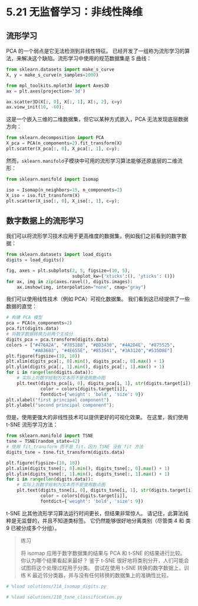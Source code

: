 # 5.21 无监督学习：非线性降维

## 流形学习

PCA 的一个弱点是它无法检测到非线性特征。 已经开发了一组称为流形学习的算法，来解决这个缺陷。流形学习中使用的规范数据集是 S 曲线：

```py
from sklearn.datasets import make_s_curve
X, y = make_s_curve(n_samples=1000)

from mpl_toolkits.mplot3d import Axes3D
ax = plt.axes(projection='3d')

ax.scatter3D(X[:, 0], X[:, 1], X[:, 2], c=y)
ax.view_init(10, -60);
```

这是一个嵌入三维的二维数据集，但它以某种方式嵌入，PCA 无法发现底层数据方向：

```py
from sklearn.decomposition import PCA
X_pca = PCA(n_components=2).fit_transform(X)
plt.scatter(X_pca[:, 0], X_pca[:, 1], c=y);
```

然而，`sklearn.manifold`子模块中可用的流形学习算法能够还原底层的二维流形：

```py
from sklearn.manifold import Isomap

iso = Isomap(n_neighbors=15, n_components=2)
X_iso = iso.fit_transform(X)
plt.scatter(X_iso[:, 0], X_iso[:, 1], c=y);
```

## 数字数据上的流形学习

我们可以将流形学习技术应用于更高维度的数据集，例如我们之前看到的数字数据：

```py
from sklearn.datasets import load_digits
digits = load_digits()

fig, axes = plt.subplots(2, 5, figsize=(10, 5),
                         subplot_kw={'xticks':(), 'yticks': ()})
for ax, img in zip(axes.ravel(), digits.images):
    ax.imshow(img, interpolation="none", cmap="gray")
```

我们可以使用线性技术（例如 PCA）可视化数据集。 我们看到这已经提供了一些数据的直觉：

```py
# 构建 PCA 模型
pca = PCA(n_components=2)
pca.fit(digits.data)
# 将数字数据转换为前两个主成分
digits_pca = pca.transform(digits.data)
colors = ["#476A2A", "#7851B8", "#BD3430", "#4A2D4E", "#875525",
          "#A83683", "#4E655E", "#853541", "#3A3120","#535D8E"]
plt.figure(figsize=(10, 10))
plt.xlim(digits_pca[:, 0].min(), digits_pca[:, 0].max() + 1)
plt.ylim(digits_pca[:, 1].min(), digits_pca[:, 1].max() + 1)
for i in range(len(digits.data)):
    # 实际上将数字绘制为文本而不是使用散点图
    plt.text(digits_pca[i, 0], digits_pca[i, 1], str(digits.target[i]),
             color = colors[digits.target[i]],
             fontdict={'weight': 'bold', 'size': 9})
plt.xlabel("first principal component")
plt.ylabel("second principal component");
```

但是，使用更强大的非线性技术可以提供更好的可视化效果。 在这里，我们使用 t-SNE 流形学习方法：

```py
from sklearn.manifold import TSNE
tsne = TSNE(random_state=42)
# 使用 fit_transform 而不是 fit，因为 TSNE 没有 fit 方法
digits_tsne = tsne.fit_transform(digits.data)

plt.figure(figsize=(10, 10))
plt.xlim(digits_tsne[:, 0].min(), digits_tsne[:, 0].max() + 1)
plt.ylim(digits_tsne[:, 1].min(), digits_tsne[:, 1].max() + 1)
for i in range(len(digits.data)):
    # 实际上将数字绘制为文本而不是使用散点图
    plt.text(digits_tsne[i, 0], digits_tsne[i, 1], str(digits.target[i]),
             color = colors[digits.target[i]],
             fontdict={'weight': 'bold', 'size': 9})
```

t-SNE 比其他流形学习算法运行时间更长，但结果非常惊人。 请记住，此算法纯粹是无监督的，并且不知道类标签。 它仍然能够很好地分离类别（尽管类 4 和 类 9 已被分成多个分组）。

> 练习
> 
> 将 isomap 应用于数字数据集的结果与 PCA 和 t-SNE 的结果进行比较。 你认为哪个结果看起来最好？
鉴于 t-SNE 很好地将类别分开，人们可能会试图将这个处理过程用于分类。 尝试在使用 t-SNE 转换的数字数据上，训练 K 最近邻分类器，并与没有任何转换的数据集上的准确性比较。

```py
# %load solutions/21A_isomap_digits.py

# %load solutions/21B_tsne_classification.py
```
